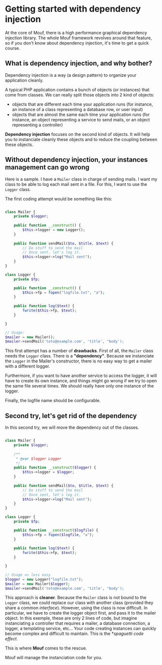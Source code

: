 Getting started with dependency injection
=========================================

At the core of Mouf, there is a high performance graphical dependency injection library.
The whole Mouf framework revolves around that feature, so if you don't know about dependency injection,
it's time to get a quick course.

What is dependency injection, and why bother?
---------------------------------------------

Dependency injection is a way (a design pattern) to organize your application cleanly.

A typical PHP application contains a bunch of objects (or instances) that come from classes.
We can really split those objects into 2 kind of objects:

- objects that are different each time your application runs (for instance, an instance of a class representing 
a database row, or user input)
- objects that are almost the same each time your application runs (for instance, an object representing
a service to send mails, or an object representing a controller)

**Dependency injection** focuses on the second kind of objects. It will help you to instanciate cleanly these objects
and to reduce the coupling between these objects.

Without dependency injection, your instances management can go wrong
--------------------------------------------------------------------

Here is a sample. I have a `Mailer` class in charge of sending mails. I want my class to be able to log
each mail sent in a file. For this, I want to use the `Logger` class.

The first coding attempt would be something like this:

```php

class Mailer {
	private $logger;
	
	public function __construct() {
		$this->logger = new Logger();
	}
	
	public function sendMail($to, $title, $text) {
		// Do stuff to send the mail
		// Once sent, let's log it.
		$this->logger->log("Mail sent");
	}
}

class Logger {
	private $fp;

	public function __construct() {
		$this->fp = fopen("logfile.txt", "a");
	}
	
	public function log($text) {
		fwrite($this->fp, $text);
	}

}

// Usage:
$mailer = new Mailer();
$mailer->sendMail('toto@example.com', 'title', "body');
```

This first attempt has a number of **drawbacks**.
First of all, the `Mailer` class needs the `Logger` class. There is a **"dependency"**. Because we instanciate 
the `Logger` in the Mailer's constructor, there is no easy way to get a mailer with a different logger.

Furthermore, if you want to have another service to access the logger, it will have to create its own instance,
and things might go wrong if we try to open the same file several times. We should really have only one
instance of the logger.

Finally, the logfile name should be configurable.

Second try, let's get rid of the dependency
-------------------------------------------

In this second try, we will move the dependency out of the classes.

```php

class Mailer {
	private $logger;
	
	/**
	 * @var $logger Logger
	 */
	public function __construct($logger) {
		$this->logger = $logger;
	}
	
	public function sendMail($to, $title, $text) {
		// Do stuff to send the mail
		// Once sent, let's log it.
		$this->logger->log("Mail sent");
	}
}

class Logger {
	private $fp;

	public function __construct($logfile) {
		$this->fp = fopen($logfile, "a");
	}
	
	public function log($text) {
		fwrite($this->fp, $text);
	}

}

// Usage => less easy
$logger = new Logger("logfile.txt");
$mailer = new Mailer($logger);
$mailer->sendMail('toto@example.com', 'title', "body');
```

This approach is **cleaner**. Because the `Mailer` class is not bound to the `Logger` class, we could
replace our class with another class (provided they share a common *interface*). However, using the class
is now difficult. In particular, we have to create the logger object first, and pass it to the mailer
object. In this exemple, these are only 2 lines of code, but imagine instanciating a controller that requires
a mailer, a database connection, a logger, a templating service, etc... Your code creating instances can
quickly become complex and difficult to maintain. This is the **spaguetti code effect*.

This is where **Mouf** comes to the rescue.

Mouf will manage the instanciation code for you.